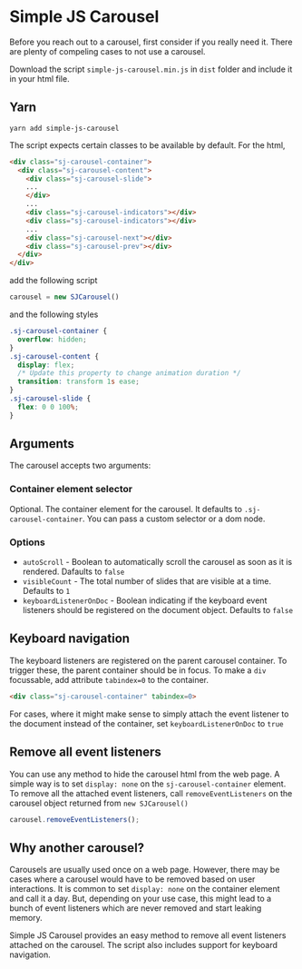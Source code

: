 # Simple JS Carousel

Before you reach out to a carousel, first consider if you really need it. There are plenty of compeling cases to not use a carousel.

Download the script `simple-js-carousel.min.js` in `dist` folder and include it in your html file.

## Yarn

```
yarn add simple-js-carousel
```

The script expects certain classes to be available by default. For the html, 

```html
<div class="sj-carousel-container">
  <div class="sj-carousel-content">
    <div class="sj-carousel-slide">
    ...
    </div>
    ...
    <div class="sj-carousel-indicators"></div>
    <div class="sj-carousel-indicators"></div>
    ...
    <div class="sj-carousel-next"></div>
    <div class="sj-carousel-prev"></div>
  </div>
</div>
```

add the following script

```js
carousel = new SJCarousel()
```

and the following styles

```css
.sj-carousel-container {
  overflow: hidden;
}
.sj-carousel-content {
  display: flex;
  /* Update this property to change animation duration */
  transition: transform 1s ease;
}
.sj-carousel-slide {
  flex: 0 0 100%;
}
```

## Arguments

The carousel accepts two arguments:

### Container element selector
Optional. The container element for the carousel. It defaults to `.sj-carousel-container`. You can pass a custom selector or  a dom node.

### Options
- `autoScroll` - Boolean to automatically scroll the carousel as soon as it is rendered. Dafaults to `false`
- `visibleCount` - The total number of slides that are visible at a time. Defaults to `1`
- `keyboardListenerOnDoc` - Boolean indicating if the keyboard event listeners should be registered on the document object. Defaults to `false`

## Keyboard navigation

The keyboard listeners are registered on the parent carousel container. To trigger these, the parent container should be in focus. To make a `div` focussable, add attribute `tabindex=0` to the container.

```html
<div class="sj-carousel-container" tabindex=0>
```

For cases, where it might make sense to simply attach the event listener to the document instead of the container, set `keyboardListenerOnDoc` to `true`

## Remove all event listeners

You can use any method to hide the carousel html from the web page. A simple way is to set `display: none` on the `sj-carousel-container` element. To remove all the attached event listeners, call `removeEventListeners` on the carousel object returned from `new SJCarousel()`

```js
carousel.removeEventListeners();
```

## Why another carousel?

Carousels are usually used once on a web page. However, there may be cases where a carousel would have to be removed based on user interactions. It is common to set `display: none` on the container element and call it a day. But, depending on your use case, this might lead to a bunch of event listeners which are never removed and start leaking memory.

Simple JS Carousel provides an easy method to remove all event listeners attached on the carousel. The script also includes support for keyboard navigation.
